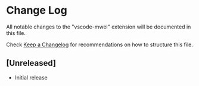 # Change Log

All notable changes to the "vscode-mwel" extension will be documented in this file.

Check [Keep a Changelog](http://keepachangelog.com/) for recommendations on how to structure this file.

## [Unreleased]

- Initial release
